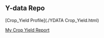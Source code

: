 ## Y-data Repo

[Crop_Yield Profile](./YDATA Crop_Yield.html)


<a href="https://leumasjo.github.io/YDATA Crop_Yield.html"> My Crop Yield Report </a>
